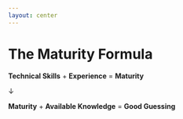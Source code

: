 ```yaml
---
layout: center
---
```


# The Maturity Formula

**Technical Skills** + **Experience** = **Maturity**

↓

**Maturity** + **Available Knowledge** = **Good Guessing**

<!-- 
Think about how this works with humans first. Technical skills combined with experience creates maturity. Then, when you give that mature person the right available knowledge, they make good decisions - what we might call "good guessing."

The same pattern applies to LLMs. They've developed technical capabilities, gained experience through training, and reached a level of maturity. Now, when we provide them with the right available knowledge - the right context - they can make remarkably good decisions.
-->
